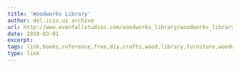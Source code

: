 ```yaml
---
title: 'Woodworks Library'
author: del.icio.us archive
url: http://www.evenfallstudios.com/woodworks_library/woodworks_library.html
date: 2010-03-01
excerpt: 
tags: link,books,reference,free,diy,crafts,wood,library,furniture,woodworking
type: link
---
```

